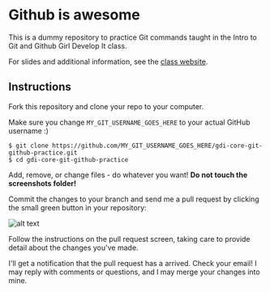 # Github is awesome

This is a dummy repository to practice Git commands taught in the Intro to Git and Github Girl Develop It class.

For slides and additional information, see the [class website](http://feministy.github.io/gdi-core-git-github).

## Instructions

Fork this repository and clone your repo to your computer.

Make sure you change `MY_GIT_USERNAME_GOES_HERE` to your actual GitHub username :)

```
$ git clone https://github.com/MY_GIT_USERNAME_GOES_HERE/gdi-core-git-github-practice.git
$ cd gdi-core-git-github-practice
```

Add, remove, or change files - do whatever you want! **Do not touch the screenshots folder!**

Commit the changes to your branch and send me a pull request by clicking the small green button in your repository:

![alt text](https://github.com/feministy/gdi-core-git-github-practice/raw/master/screenshots/pull.png "Pull request button")

Follow the instructions on the pull request screen, taking care to provide detail about the changes you've made.

I'll get a notification that the pull request has a arrived. Check your email! I may reply with comments or questions, and I may merge your changes into mine.
